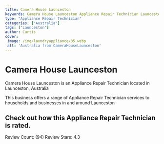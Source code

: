 ```yaml
---
title: Camera House Launceston
keywords: Camera House Launceston Appliance Repair Technician Launceston Australia 
type: "Appliance Repair Technician"
categories: ["Australia"]
tags: ["Launceston"]
author: Curtis
cover:
 image: /img/laundryappliance/85.webp
 alt: 'Australia from CameraHouseLaunceston'
---
```


# Camera House Launceston
Camera House Launceston is an Appliance Repair Technician located in Launceston, Australia

This business offers a range of Appliance Repair Technician services to households and businesses in and around Launceston

## Check out how this Appliance Repair Technician is rated.
Review Count: (94)
Review Stars: 4.3
